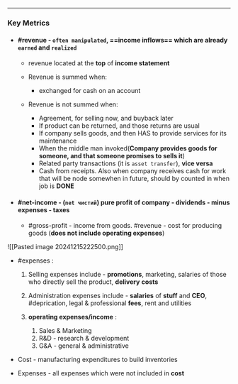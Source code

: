 ***
### Key Metrics

- #### #revenue - `often manipulated`, ==income inflows== which are already **`earned`** and **`realized`**  
	- revenue located at the **top** of **income statement**  
		
	- Revenue is summed when: 
		- exchanged for cash on an account
		
	- Revenue is not summed when:
		- Agreement, for selling now, and buyback later 
		- If product can be returned, and those returns are usual 
		- If company sells goods, and then HAS to provide services for its maintenance
		- When the middle man invoked(**Company provides goods for someone, and that someone promises to sells it**)
		- Related party transactions (it is `asset transfer`), **vice versa**		
		- Cash from receipts. Also when company receives cash for work that will be node somewhen in future, should by counted in when job is **DONE**

- ####  #net-income - (`net чистий`) **pure** profit of company - dividends - minus expenses - taxes
	
	-  #gross-profit - income from goods. #revenue - cost for producing goods (**does not include operating expenses**)

![[Pasted image 20241215222500.png]]

 - #expenses :
	1. Selling expenses include - **promotions**, marketing, salaries of those who directly sell the product, **delivery** **costs**
		
	2. Administration  expenses include - **salaries** of **stuff** and **CEO**, #deprication, legal & professional **fees**, rent and utilities 
		
	3. **operating expenses/income** :
		1. Sales & Marketing 
		2. R&D - research & development 
		3. G&A - general & administrative 

- Cost - manufacturing expenditures to build inventories
- Expenses - all expenses which were not included in **cost**